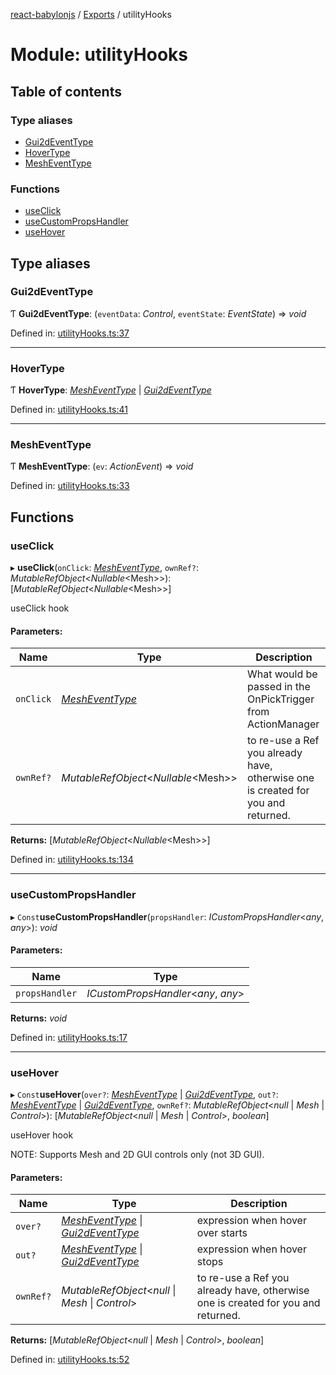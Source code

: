 [react-babylonjs](../README.md) / [Exports](../modules.md) / utilityHooks

# Module: utilityHooks

## Table of contents

### Type aliases

- [Gui2dEventType](utilityhooks.md#gui2deventtype)
- [HoverType](utilityhooks.md#hovertype)
- [MeshEventType](utilityhooks.md#mesheventtype)

### Functions

- [useClick](utilityhooks.md#useclick)
- [useCustomPropsHandler](utilityhooks.md#usecustompropshandler)
- [useHover](utilityhooks.md#usehover)

## Type aliases

### Gui2dEventType

Ƭ **Gui2dEventType**: (`eventData`: _Control_, `eventState`: _EventState_) =>
_void_

Defined in:
[utilityHooks.ts:37](https://github.com/brianzinn/react-babylonjs/blob/eba7b00/src/hooks/utilityHooks.ts#L37)

---

### HoverType

Ƭ **HoverType**: [_MeshEventType_](utilityhooks.md#mesheventtype) \|
[_Gui2dEventType_](utilityhooks.md#gui2deventtype)

Defined in:
[utilityHooks.ts:41](https://github.com/brianzinn/react-babylonjs/blob/eba7b00/src/hooks/utilityHooks.ts#L41)

---

### MeshEventType

Ƭ **MeshEventType**: (`ev`: _ActionEvent_) => _void_

Defined in:
[utilityHooks.ts:33](https://github.com/brianzinn/react-babylonjs/blob/eba7b00/src/hooks/utilityHooks.ts#L33)

## Functions

### useClick

▸ **useClick**(`onClick`: [_MeshEventType_](utilityhooks.md#mesheventtype),
`ownRef?`: _MutableRefObject_<_Nullable_<Mesh\>\>):
[*MutableRefObject*<*Nullable*<Mesh\>\>]

useClick hook

#### Parameters:

| Name      | Type                                             | Description                                                                      |
| --------- | ------------------------------------------------ | -------------------------------------------------------------------------------- |
| `onClick` | [_MeshEventType_](utilityhooks.md#mesheventtype) | What would be passed in the OnPickTrigger from ActionManager                     |
| `ownRef?` | _MutableRefObject_<_Nullable_<Mesh\>\>           | to re-use a Ref you already have, otherwise one is created for you and returned. |

**Returns:** [*MutableRefObject*<*Nullable*<Mesh\>\>]

Defined in:
[utilityHooks.ts:134](https://github.com/brianzinn/react-babylonjs/blob/eba7b00/src/hooks/utilityHooks.ts#L134)

---

### useCustomPropsHandler

▸ `Const`**useCustomPropsHandler**(`propsHandler`: _ICustomPropsHandler_<_any_,
_any_\>): _void_

#### Parameters:

| Name           | Type                                 |
| -------------- | ------------------------------------ |
| `propsHandler` | _ICustomPropsHandler_<_any_, _any_\> |

**Returns:** _void_

Defined in:
[utilityHooks.ts:17](https://github.com/brianzinn/react-babylonjs/blob/eba7b00/src/hooks/utilityHooks.ts#L17)

---

### useHover

▸ `Const`**useHover**(`over?`: [_MeshEventType_](utilityhooks.md#mesheventtype)
\| [_Gui2dEventType_](utilityhooks.md#gui2deventtype), `out?`:
[_MeshEventType_](utilityhooks.md#mesheventtype) \|
[_Gui2dEventType_](utilityhooks.md#gui2deventtype), `ownRef?`:
_MutableRefObject_<_null_ \| _Mesh_ \| _Control_\>): [*MutableRefObject*<*null*
\| *Mesh* \| *Control*\>, *boolean*]

useHover hook

NOTE: Supports Mesh and 2D GUI controls only (not 3D GUI).

#### Parameters:

| Name      | Type                                                                                                   | Description                                                                      |
| --------- | ------------------------------------------------------------------------------------------------------ | -------------------------------------------------------------------------------- |
| `over?`   | [_MeshEventType_](utilityhooks.md#mesheventtype) \| [_Gui2dEventType_](utilityhooks.md#gui2deventtype) | expression when hover over starts                                                |
| `out?`    | [_MeshEventType_](utilityhooks.md#mesheventtype) \| [_Gui2dEventType_](utilityhooks.md#gui2deventtype) | expression when hover stops                                                      |
| `ownRef?` | _MutableRefObject_<_null_ \| _Mesh_ \| _Control_\>                                                     | to re-use a Ref you already have, otherwise one is created for you and returned. |

**Returns:** [*MutableRefObject*<*null* \| *Mesh* \| *Control*\>, *boolean*]

Defined in:
[utilityHooks.ts:52](https://github.com/brianzinn/react-babylonjs/blob/eba7b00/src/hooks/utilityHooks.ts#L52)
